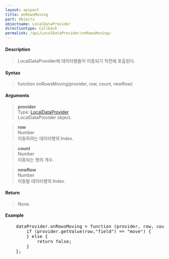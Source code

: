 ```yaml
---
layout: apipost
title: onRowsMoving
part: Objects
objectname: LocalDataProvider
directiontype: Callback
permalink: /api/LocalDataProvider/onRowsMoving/
---
```



#### Description

> LocalDataProvider에 데이터행들이 이동되기 직전에 호출된다.

#### Syntax

> function onRowsMoving(provider, row, count, newRow)

#### Arguments

> **provider**  
> Type: [LocalDataProvider](/api/LocalDataProvider/)  
> LocalDataProvider object.  

> **row**  
> Number  
> 이동하려는 데이터행의 Index.  

> **count**  
> Number  
> 이동되는 행의 개수.  

> **newRow**  
> Number  
> 이동될 데이터행의 Index.

#### Return

> None.

#### Example

<pre class="prettyprint">
    dataProvider.onRowsMoving = function (provider, row, count, newRow) {
        if (provider.getValue(row,"field") == "move") {
        } else {
            return false;
        }
    };
</pre>

